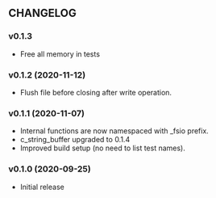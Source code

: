 ## CHANGELOG

### v0.1.3

* Free all memory in tests

### v0.1.2 (2020-11-12)

* Flush file before closing after write operation.

### v0.1.1 (2020-11-07)

* Internal functions are now namespaced with _fsio prefix.
* c_string_buffer upgraded to 0.1.4
* Improved build setup (no need to list test names).

### v0.1.0 (2020-09-25)

* Initial release
